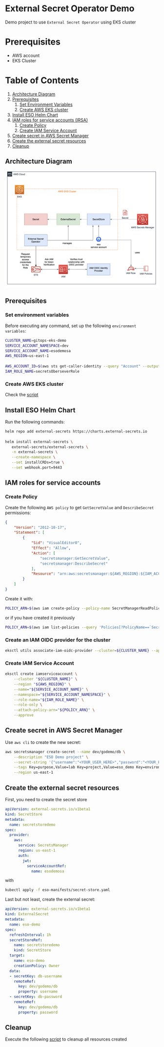 # External Secret Operator Demo

Demo project to use `External Secret Operator` using EKS cluster

# Prerequisites

- AWS account
- EKS  Cluster

# Table of Contents
1. [Architecture Diagram](#architecture-diagram)
2. [Prerequisites](#prerequisites)
    1. [Set Environment Variables](#set-environment-variables)
    2. [Create AWS EKS cluster](#create-aws-eks-cluster)
3. [Install ESO Helm Chart](#install-eso-helm-chart)
4. [IAM roles for service accounts (IRSA)](#iam-roles-for-service-accounts-(irsa))
    1. [Create Policy](#create-policy)
    2. [Create IAM Service Account](#create-iam-service-account)        
5. [Create secret in AWS Secret Manager](#create-secret-in-aws-secret-manager)
6. [Create the external secret resources](#create-the-external-secret-resources)
7. [Cleanup](#cleanup)

## Architecture Diagram

![image](./diagram/eso-diagram.png)

## Prerequisites

### Set environment variables

Before executing any command, set up the following `environment variables`:

```sh
CLUSTER_NAME=gitops-eks-demo
SERVICE_ACCOUNT_NAMESPACE=dev
SERVICE_ACCOUNT_NAME=esodemosa
AWS_REGION=us-east-1

AWS_ACCOUNT_ID=$(aws sts get-caller-identity --query "Account" --output text)
IAM_ROLE_NAME=secretsOberseverRole
```

### Create AWS EKS cluster

Check the [script](./scripts/setup.sh)


## Install ESO Helm Chart

Run the following commands:

```sh
helm repo add external-secrets https://charts.external-secrets.io

helm install external-secrets \
   external-secrets/external-secrets \
   -n external-secrets \
   --create-namespace \
   --set installCRDs=true \
   --set webhook.port=9443
```

## IAM roles for service accounts

### Create Policy

Create the following `AWS policy` to get `GetSecretValue` and `DescribeSecret` permissions:


```json
{
    "Version": "2012-10-17",
    "Statement": [
        {
            "Sid": "VisualEditor0",
            "Effect": "Allow",
            "Action": [
                "secretsmanager:GetSecretValue",
                "secretsmanager:DescribeSecret"
            ],
            "Resource": "arn:aws:secretsmanager:${AWS_REGION}:${IAM_ACCOUNT_ID}:secret:*"
        }
    ]
}
```

Create it with:

```sh
POLICY_ARN=$(aws iam create-policy --policy-name SecretManagerReadPolicy --policy-document file://.policies/policy.json --output text)
```

or if you have created it previously

```sh
POLICY_ARN=$(aws iam list-policies --query 'Policies[?PolicyName==`SecretManagerReadPolicy`].Arn' --output text)
```

### Create an IAM OIDC provider for the cluster

```sh
eksctl utils associate-iam-oidc-provider --cluster=${CLUSTER_NAME} --approve
```

### Create IAM Service Account

```sh
eksctl create iamserviceaccount \
    --cluster "${CLUSTER_NAME}" \
    --region "${AWS_REGION}" \
    --name="${SERVICE_ACCOUNT_NAME}" \
    --namespace="${SERVICE_ACCOUNT_NAMESPACE}" \
    --role-name="${IAM_ROLE_NAME}" \
    --role-only \
    --attach-policy-arn="${POLICY_ARN}" \
    --approve    
```

## Create secret in AWS Secret Manager

Use `aws cli` to create the new secret:

```sh
aws secretsmanager create-secret --name dev/godemo/db \
    --description "ESO Demo project" \
    --secret-string '{"username":"<YOUR_USER_HERE>","password":"<YOUR_PASSWORD_HERE>"}' \
    --tags Key=purpose,Value=lab Key=project,Value=eso_demo Key=environment,Value=dev \
    --region us-east-1

```

## Create the external secret resources

First, you need to create the secret store

```yaml
apiVersion: external-secrets.io/v1beta1
kind: SecretStore
metadata:
  name: secretstoredemo
spec:
  provider:
    aws:
      service: SecretsManager
      region: us-east-1
      auth:
        jwt:
          serviceAccountRef:
            name: esodemosa
```

with

```sh
kubectl apply -f eso-manifests/secret-store.yaml
```

Last but not least, create the external secret:

```yaml
apiVersion: external-secrets.io/v1beta1
kind: ExternalSecret
metadata:
  name: eso-demo
spec:
  refreshInterval: 1h
  secretStoreRef:
    name: secretstoredemo
    kind: SecretStore
  target:
    name: eso-demo
    creationPolicy: Owner
  data:
  - secretKey: db-username
    remoteRef:
      key: dev/godemo/db
      property: username
  - secretKey: db-password
    remoteRef:
      key: dev/godemo/db
      property: password
```

## Cleanup

Execute the following [script](./scripts/cleanup.sh) to cleanup all resources created
